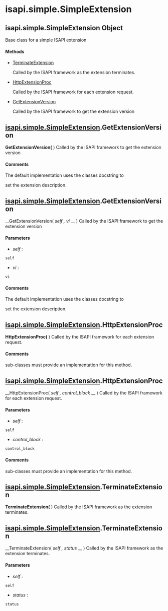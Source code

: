 # isapi.simple.SimpleExtension

## isapi.simple.SimpleExtension Object

Base class for a simple ISAPI extension

#### Methods


  - [TerminateExtension](isapi.simple.SimpleExtension.md#isapi.simple.simpleextensionterminateextension)

    Called by the ISAPI framework as the extension terminates.&nbsp;

  - [HttpExtensionProc](isapi.simple.SimpleExtension.md#isapi.simple.simpleextensionhttpextensionproc)

    Called by the ISAPI framework for each extension request.&nbsp;

  - [GetExtensionVersion](isapi.simple.SimpleExtension.md#isapi.simple.simpleextensiongetextensionversion)

    Called by the ISAPI framework to get the extension version&nbsp;

## [isapi.simple.SimpleExtension](#isapi.simple.simpleextension).GetExtensionVersion

 __GetExtensionVersion(__ )
Called by the ISAPI framework to get the extension version

#### Comments
The default implementation uses the classes docstring to 

set the extension description.

## [isapi.simple.SimpleExtension](#isapi.simple.simpleextension).GetExtensionVersion

 __GetExtensionVersion( *self*  *, vi* __ )
Called by the ISAPI framework to get the extension version

#### Parameters


  -  *self* :

    self

  -  *vi* :

    vi

#### Comments
The default implementation uses the classes docstring to 

set the extension description.

## [isapi.simple.SimpleExtension](#isapi.simple.simpleextension).HttpExtensionProc

 __HttpExtensionProc(__ )
Called by the ISAPI framework for each extension request.

#### Comments
sub-classes must provide an implementation for this method.

## [isapi.simple.SimpleExtension](#isapi.simple.simpleextension).HttpExtensionProc

 __HttpExtensionProc( *self*  *, control_block* __ )
Called by the ISAPI framework for each extension request.

#### Parameters


  -  *self* :

    self

  -  *control_block* :

    control_block

#### Comments
sub-classes must provide an implementation for this method.

## [isapi.simple.SimpleExtension](#isapi.simple.simpleextension).TerminateExtension

 __TerminateExtension(__ )
Called by the ISAPI framework as the extension terminates.

## [isapi.simple.SimpleExtension](#isapi.simple.simpleextension).TerminateExtension

 __TerminateExtension( *self*  *, status* __ )
Called by the ISAPI framework as the extension terminates.

#### Parameters


  -  *self* :

    self

  -  *status* :

    status